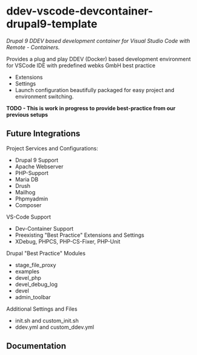 # ddev-vscode-devcontainer-drupal9-template
*Drupal 9 DDEV based development container for Visual Studio Code with Remote - Containers.*

Provides a plug and play DDEV (Docker) based development environment for VSCode IDE with predefined webks GmbH best practice
- Extensions
- Settings
- Launch configuration
beautifully packaged for easy project and environment switching.

**TODO - This is work in progress to provide best-practice from our previous setups**

## Future Integrations

Project Services and Configurations:
 - Drupal 9 Support
 - Apache Webserver
 - PHP-Support
 - Maria DB
 - Drush
 - Mailhog
 - Phpmyadmin
 - Composer
 
VS-Code Support
 - Dev-Container Support
 - Preexisting "Best Practice" Extensions and Settings
 - XDebug, PHPCS, PHP-CS-Fixer, PHP-Unit 

Drupal "Best Practice" Modules
 - stage_file_proxy  
 - examples  
 - devel_php  
 - devel_debug_log  
 - devel  
 - admin_toolbar
 
Additional Settings and Files
 - init.sh and custom_init.sh
 - ddev.yml and custom_ddev.yml
 

## Documentation
